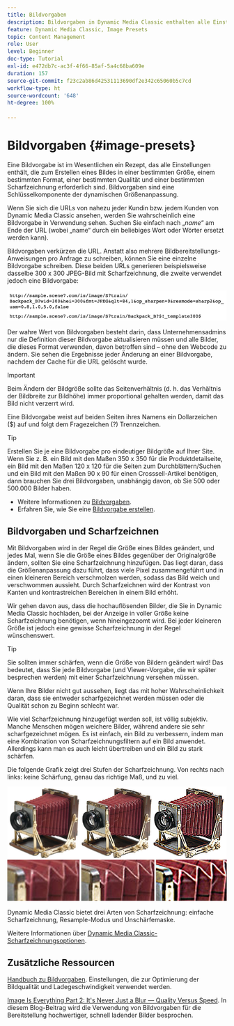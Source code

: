 ```yaml
---
title: Bildvorgaben
description: Bildvorgaben in Dynamic Media Classic enthalten alle Einstellungen, die zum Erstellen eines Bildes in einer bestimmten Größe, einem bestimmten Format, einer bestimmten Qualität und einer bestimmten Scharfzeichnung erforderlich sind. Bildvorgaben sind eine Schlüsselkomponente der dynamischen Größenanpassung. Wenn Sie sich eine URL in Dynamic Media Classic ansehen, können Sie leicht erkennen, ob eine Bildvorgabe verwendet wird. Erfahren Sie mehr über Bildvorgaben und darüber, warum sie so nützlich sind und wie man sie erstellt.
feature: Dynamic Media Classic, Image Presets
topic: Content Management
role: User
level: Beginner
doc-type: Tutorial
exl-id: e472db7c-ac3f-4f66-85af-5a4c68ba609e
duration: 157
source-git-commit: f23c2ab86d42531113690df2e342c65060b5c7cd
workflow-type: ht
source-wordcount: '648'
ht-degree: 100%

---
```


# Bildvorgaben {#image-presets}

Eine Bildvorgabe ist im Wesentlichen ein Rezept, das alle Einstellungen enthält, die zum Erstellen eines Bildes in einer bestimmten Größe, einem bestimmten Format, einer bestimmten Qualität und einer bestimmten Scharfzeichnung erforderlich sind. Bildvorgaben sind eine Schlüsselkomponente der dynamischen Größenanpassung.

Wenn Sie sich die URLs von nahezu jeder Kundin bzw. jedem Kunden von Dynamic Media Classic ansehen, werden Sie wahrscheinlich eine Bildvorgabe in Verwendung sehen. Suchen Sie einfach nach „$name$“ am Ende der URL (wobei „name“ durch ein beliebiges Wort oder Wörter ersetzt werden kann).

Bildvorgaben verkürzen die URL. Anstatt also mehrere Bildbereitstellungs-Anweisungen pro Anfrage zu schreiben, können Sie eine einzelne Bildvorgabe schreiben. Diese beiden URLs generieren beispielsweise dasselbe 300 x 300 JPEG-Bild mit Scharfzeichnung, die zweite verwendet jedoch eine Bildvorgabe:

![Bild](assets/image-presets/image-preset-2.png)

Der wahre Wert von Bildvorgaben besteht darin, dass Unternehmensadmins nur die Definition dieser Bildvorgabe aktualisieren müssen und alle Bilder, die dieses Format verwenden, davon betroffen sind – ohne den Webcode zu ändern. Sie sehen die Ergebnisse jeder Änderung an einer Bildvorgabe, nachdem der Cache für die URL gelöscht wurde.

>[!IMPORTANT]
>
>Beim Ändern der Bildgröße sollte das Seitenverhältnis (d. h. das Verhältnis der Bildbreite zur Bildhöhe) immer proportional gehalten werden, damit das Bild nicht verzerrt wird.

Eine Bildvorgabe weist auf beiden Seiten ihres Namens ein Dollarzeichen ($) auf und folgt dem Fragezeichen (?) Trennzeichen.

>[!TIP]
>
>Erstellen Sie je eine Bildvorgabe pro eindeutiger Bildgröße auf Ihrer Site. Wenn Sie z. B. ein Bild mit den Maßen 350 x 350 für die Produktdetailseite, ein Bild mit den Maßen 120 x 120 für die Seiten zum Durchblättern/Suchen und ein Bild mit den Maßen 90 x 90 für einen Crosssell-Artikel benötigen, dann brauchen Sie drei Bildvorgaben, unabhängig davon, ob Sie 500 oder 500.000 Bilder haben.

- Weitere Informationen zu [Bildvorgaben](https://experienceleague.adobe.com/docs/dynamic-media-classic/using/image-sizing/setting-image-presets.html?lang=de).
- Erfahren Sie, wie Sie eine [Bildvorgabe erstellen](https://experienceleague.adobe.com/docs/dynamic-media-classic/using/image-sizing/setting-image-presets.html?lang=de#creating-an-image-preset).

## Bildvorgaben und Scharfzeichnen

Mit Bildvorgaben wird in der Regel die Größe eines Bildes geändert, und jedes Mal, wenn Sie die Größe eines Bildes gegenüber der Originalgröße ändern, sollten Sie eine Scharfzeichnung hinzufügen. Das liegt daran, dass die Größenanpassung dazu führt, dass viele Pixel zusammengeführt und in einen kleineren Bereich verschmolzen werden, sodass das Bild weich und verschwommen aussieht. Durch Scharfzeichnen wird der Kontrast von Kanten und kontrastreichen Bereichen in einem Bild erhöht.

Wir gehen davon aus, dass die hochauflösenden Bilder, die Sie in Dynamic Media Classic hochladen, bei der Anzeige in voller Größe keine Scharfzeichnung benötigen, wenn hineingezoomt wird. Bei jeder kleineren Größe ist jedoch eine gewisse Scharfzeichnung in der Regel wünschenswert.

>[!TIP]
>
>Sie sollten immer schärfen, wenn die Größe von Bildern geändert wird! Das bedeutet, dass Sie jede Bildvorgabe (und Viewer-Vorgabe, die wir später besprechen werden) mit einer Scharfzeichnung versehen müssen.
>
>Wenn Ihre Bilder nicht gut aussehen, liegt das mit hoher Wahrscheinlichkeit daran, dass sie entweder scharfgezeichnet werden müssen oder die Qualität schon zu Beginn schlecht war.

Wie viel Scharfzeichnung hinzugefügt werden soll, ist völlig subjektiv. Manche Menschen mögen weichere Bilder, während andere sie sehr scharfgezeichnet mögen. Es ist einfach, ein Bild zu verbessern, indem man eine Kombination von Scharfzeichnungsfiltern auf ein Bild anwendet. Allerdings kann man es auch leicht übertreiben und ein Bild zu stark schärfen.

Die folgende Grafik zeigt drei Stufen der Scharfzeichnung. Von rechts nach links: keine Schärfung, genau das richtige Maß, und zu viel.

![Bild](assets/image-presets/image-presets-1.jpg)

Dynamic Media Classic bietet drei Arten von Scharfzeichnung: einfache Scharfzeichnung, Resample-Modus und Unschärfemaske.

Weitere Informationen über [Dynamic Media Classic-Scharfzeichnungsoptionen](https://experienceleague.adobe.com/docs/dynamic-media-classic/using/master-files/sharpening-image.html?lang=de#sharpening_an_image).

## Zusätzliche Ressourcen

[Handbuch zu Bildvorgaben](https://www.adobe.com/content/dam/www/us/en/experience-manager/pdfs/dynamic-media-image-preset-guide.pdf). Einstellungen, die zur Optimierung der Bildqualität und Ladegeschwindigkeit verwendet werden.

[Image Is Everything Part 2: It&#39;s Never Just a Blur — Quality Versus Speed](https://theblog.adobe.com/image-is-everything-part-2-its-never-just-a-blur-quality-versus-speed/). In diesem Blog-Beitrag wird die Verwendung von Bildvorgaben für die Bereitstellung hochwertiger, schnell ladender Bilder besprochen.
